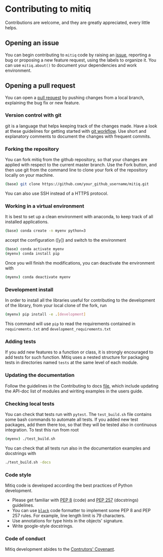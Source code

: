 # Contributing to mitiq

Contributions are welcome, and they are greatly appreciated, every little helps.

## Opening an issue
You can begin contributing to `mitiq` code by raising an
[issue](https://github.com/unitaryfund/mitiq/issues/new), reporting a bug or
proposing a new feature request, using the labels to organize it.
You can use `mitiq.about()` to document your dependencies and work environment.

## Opening a pull request
You can open a [pull request](https://github.com/unitaryfund/mitiq/pulls) by pushing changes from a local branch, explaining the bug fix or new feature.

### Version control with git
git is a language that helps keeping track of the changes made. Have a look at these guidelines for getting started with [git workflow](https://www.asmeurer.com/git-workflow/).
Use short and explanatory comments to document the changes with frequent commits.

### Forking the repository
You can fork mitiq from the github repository, so that your changes are applied with respect to the current master branch. Use the Fork button, and then use git from the command line to clone your fork of the repository locally on your machine.
```bash
(base) git clone https://github.com/your_github_username/mitiq.git
```
You can also use SSH instead of a HTTPS protocol.

### Working in a virtual environment
It is best to set up a clean environment with anaconda, to keep track of all installed applications.
```bash
(base) conda create -n myenv python=3
```
accept the configuration ([y]) and switch to the environment
```bash
(base) conda activate myenv
(myenv) conda install pip
```
Once you will finish the modifications, you can deactivate the environment with
```bash
(myenv) conda deactivate myenv
```

### Development install
In order to install all the libraries useful for contributing to the development of the library, from your local clone of the fork, run
```bash
(myenv) pip install -e .[development]
```
This command will use `pip` to read the requirements contained in `requirements.txt` and `development_requirements.txt`

### Adding tests
If you add new features to a function or class, it is strongly encouraged to add tests for such function. Mitiq uses a nested structure for packaging tests in directories named `tests` at the same level of each module.

### Updating the documentation
Follow the guidelines in the Contributing to docs [file](docs/README-docs.md), which include updating the API-doc list of modules and wiriting examples in the users guide.

### Checking local tests
You can check that tests run with `pytest`. The `test_build.sh` file contains some bash commands to automate all tests. If you added new test packages, add them there too, so that they will be tested also in continuous integration. To test this run from root
```bash
(myenv) ./test_build.sh
```

You can check that all tests run also in the documentation examples and docstrings with

```bash
./test_build.sh -docs
```

### Code style
Mitiq code is developed according the best practices of Python development.
* Please get familiar with [PEP 8](https://www.python.org/dev/peps/pep-0008/) (code) and [PEP 257](https://www.python.org/dev/peps/pep-0257/) (docstrings) guidelines.
* You can use [`black`](https://github.com/psf/black) code formatter to implement some PEP 8 and PEP 257 rules. For example, line length limit is 79 characters.
* Use annotations for type hints in the objects' signature.
* Write google-style docstrings.

### Code of conduct
Mitiq development abides to the [Contrutors' Covenant](CODE_OF_CONDUCT.md).
